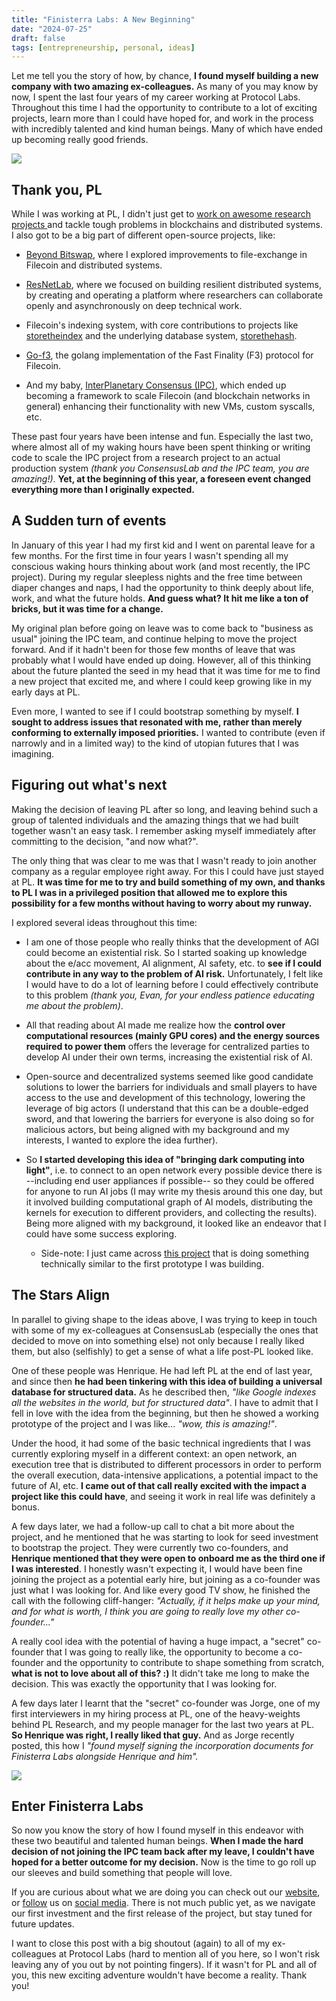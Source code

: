 ```yaml
---
title: "Finisterra Labs: A New Beginning"
date: "2024-07-25"
draft: false
tags: [entrepreneurship, personal, ideas]
---
```


Let me tell you the story of how, by chance, __I found myself building a new company with two amazing ex-colleagues.__ As many of you may know by now, I spent the last four years of my career working at Protocol Labs. Throughout this time I had the opportunity to contribute to a lot of exciting projects, learn more than I could have hoped for, and work in the process with incredibly talented and kind human beings. Many of which have ended up becoming really good friends.

![](https://lh7-rt.googleusercontent.com/docsz/AD_4nXdkVwO0-L5FdZ0p_wr4vrdxzDXtYKvoQbkMIa9w_ZBqz5LoDK42_6f1q92i_BWZyvOSJhovb6SjHABrSMejSj0xcq0Ci-dls-ZSAB9V-5PCwTlmZysArMfzpFOsRBK-QYIQl7VtJvxUSZLv6sA-6qXWEYXT?key=2RiSpzKW0jawvTl6h447mw)

## Thank you, PL

While I was working at PL, I didn't just get to [work on awesome research projects ](https://research.protocol.ai/authors/alfonso-delarocha/)and tackle tough problems in blockchains and distributed systems. I also got to be a big part of different open-source projects, like:

-   [Beyond Bitswap](https://github.com/protocol/beyond-bitswap), where I explored improvements to file-exchange in Filecoin and distributed systems.

-   [ResNetLab](https://github.com/protocol/resnetlab), where we focused on building resilient distributed systems, by creating and operating a platform where researchers can collaborate openly and asynchronously on deep technical work.

-   Filecoin's indexing system, with core contributions to projects like [storetheindex](https://github.com/ipni/storetheindex) and the underlying database system, [storethehash](https://github.com/ipld/go-storethehash).

-   [Go-f3](https://github.com/filecoin-project/go-f3), the golang implementation of the Fast Finality (F3) protocol for Filecoin. 

-   And my baby, [InterPlanetary Consensus (IPC)](https://github.com/consensus-shipyard/ipc), which ended up becoming a framework to scale Filecoin (and blockchain networks in general) enhancing their functionality with new VMs, custom syscalls, etc.

These past four years have been intense and fun. Especially the last two, where almost all of my waking hours have been spent thinking or writing code to scale the IPC project from a research project to an actual production system _(thank you ConsensusLab and the IPC team, you are amazing!)_. __Yet, at the beginning of this year, a foreseen event changed everything more than I originally expected.__

## A Sudden turn of events

In January of this year I had my first kid and I went on parental leave for a few months. For the first time in four years I wasn't spending all my conscious waking hours thinking about work (and most recently, the IPC project). During my regular sleepless nights and the free time between diaper changes and naps, I had the opportunity to think deeply about life, work, and what the future holds. __And guess what? It hit me like a ton of bricks, but it was time for a change.__

My original plan before going on leave was to come back to "business as usual" joining the IPC team, and continue helping to move the project forward. And if it hadn't been for those few months of leave that was probably what I would have ended up doing. However, all of this thinking about the future planted the seed in my head that it was time for me to find a new project that excited me, and where I could keep growing  like in my early days at PL.

Even more, I wanted to see if I could bootstrap something by myself. __I sought to address issues that resonated with me, rather than merely conforming to externally imposed priorities.__ I wanted to contribute (even if narrowly and in a limited way) to the kind of utopian futures that I was imagining.

## Figuring out what's next

Making the decision of leaving PL after so long, and leaving behind such a group of talented individuals and the amazing things that we had built together wasn't an easy task. I remember asking myself immediately after committing to the decision, "and now what?".

The only thing that was clear to me was that I wasn't ready to join another company as a regular employee right away. For this I could have just stayed at PL. __It was time for me to try and build something of my own, and thanks to PL I was in a privileged position that allowed me to explore this possibility for a few months without having to worry about my runway.__

I explored several ideas throughout this time:

-   I am one of those people who really thinks that the development of AGI could become an existential risk. So I started soaking up knowledge about the e/acc movement, AI alignment, AI safety, etc. to __see if I could contribute in any way to the problem of AI risk.__ Unfortunately, I felt like I would have to do a lot of learning before I could effectively contribute to this problem _(thank you, Evan, for your endless patience educating me about the problem)_.

-   All that reading about AI made me realize how the __control over computational resources (mainly GPU cores) and the energy sources required to power them__ offers the leverage for centralized parties to develop AI under their own terms, increasing the existential risk of AI.

-   Open-source and decentralized systems seemed like good candidate solutions to lower the barriers for individuals and small players to have access to the use and development of this technology, lowering the leverage of big actors (I understand that this can be a double-edged sword, and that lowering the barriers for everyone is also doing so for malicious actors, but being aligned with my background and my interests, I wanted to explore the idea further). 

-   So __I started developing this idea of "bringing dark computing into light"__, i.e. to connect to an open network every possible device there is --including end user appliances if possible-- so they could be offered for anyone to run AI jobs (I may write my thesis around this one day, but it involved building computational graph of AI models, distributing the kernels for execution to different providers, and collecting the results). Being more aligned with my background, it looked like an endeavor that I could have some success exploring.

	-   Side-note: I just came across [this project](https://github.com/exo-explore/exo) that is doing something technically similar to the first prototype I was building.

## The Stars Align

In parallel to giving shape to the ideas above, I was trying to keep in touch with some of my ex-colleagues at ConsensusLab (especially the ones that decided to move on into something else) not only because I really liked them, but also (selfishly) to get a sense of what a life post-PL looked like.

One of these people was Henrique. He had left PL at the end of last year, and since then __he had been tinkering with this idea of building a universal database for structured data.__ As he described then, _"like Google indexes all the websites in the world, but for structured data"_. I have to admit that I fell in love with the idea from the beginning, but then he showed a working prototype of the project and I was like... _"wow, this is amazing!"_.

Under the hood, it had some of the basic technical ingredients that I was currently exploring myself in a different context: an open network, an execution tree that is distributed to different processors in order to perform the overall execution, data-intensive applications, a potential impact to the future of AI, etc. __I came out of that call really excited with the impact a project like this could have__, and seeing it work in real life was definitely a bonus.

A few days later, we had a follow-up call to chat a bit more about the project, and he mentioned that he was starting to look for seed investment to bootstrap the project. They were currently two co-founders, and __Henrique mentioned that they were open to onboard me as the third one if I was interested__. I honestly wasn't expecting it, I would have been fine joining the project as a potential early hire, but joining as a co-founder was just what I was looking for. And like every good TV show, he finished the call with the following cliff-hanger: _"Actually, if it helps make up your mind, and for what is worth, I think you are going to really love my other co-founder..."_

A really cool idea with the potential of having a huge impact, a "secret" co-founder that I was going to really like, the opportunity to become a co-founder and the opportunity to contribute to shape something from scratch, __what is not to love about all of this? :)__ It didn't take me long to make the decision. This was exactly the opportunity that I was looking for.

A few days later I learnt that the "secret" co-founder was Jorge, one of my first interviewers in my hiring process at PL, one of the heavy-weights behind PL Research, and my people manager for the last two years at PL. __So Henrique was right, I really liked that guy.__ And as Jorge recently posted, this how I _"found myself signing the incorporation documents for Finisterra Labs alongside Henrique and him"._

![](https://lh7-rt.googleusercontent.com/docsz/AD_4nXd1yTIHnQGawrWLKH-KHDXeSUVpIZaxaSfVigVUcoeLoOxKE2waWYVjvrZ39ex68-IA2W_xd86Y1o4NGa1ZToUgAFH7wgVh1TkkuMWfX-12hzdxuKYjV3_M35Y4tn3Cy_y9YdbdDgn8KHr4BWK72mgtXPqX?key=2RiSpzKW0jawvTl6h447mw)

## Enter Finisterra Labs

So now you know the story of how I found myself in this endeavor with these two beautiful and talented human beings. __When I made the hard decision of not joining the IPC team back after my leave, I couldn't have hoped for a better outcome for my decision.__ Now is the time to go roll up our sleeves and build something that people will love.

If you are curious about what we are doing you can check out our [website](https://finisterra.ai/), or [follow](https://x.com/FinisterraLabs) us on [social media](https://www.linkedin.com/company/103884795/). There is not much public yet, as we navigate our first investment and the first release of the project, but stay tuned for future updates.

I want to close this post with a big shoutout (again) to all of my ex-colleagues at Protocol Labs (hard to mention all of you here, so I won't risk leaving any of you out by not pointing fingers). If it wasn't for PL and all of you, this new exciting adventure wouldn't have become a reality. Thank you!